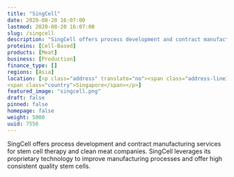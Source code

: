 ```yaml
---
title: "SingCell"
date: 2020-08-20 16:07:00
lastmod: 2020-08-20 16:07:00
slug: /singcell
description: "SingCell offers process development and contract manufacturing services for stem cell therapy and clean meat companies. SingCell leverages its proprietary technology to improve manufacturing processes and offer high consistent quality stem cells."
proteins: [Cell-Based]
products: [Meat]
business: [Production]
finance_type: []
regions: [Asia]
location: [<p class="address" translate="no"><span class="address-line1">Unnamed Road</span><br>
<span class="country">Singapore</span></p>]
featured_image: "singcell.png"
draft: false
pinned: false
homepage: false
weight: 5000
uuid: 7556
---
```

<p>SingCell offers process development and contract manufacturing services for stem cell therapy and clean meat companies. SingCell leverages its proprietary technology to improve manufacturing processes and offer high consistent quality stem cells.</p>
